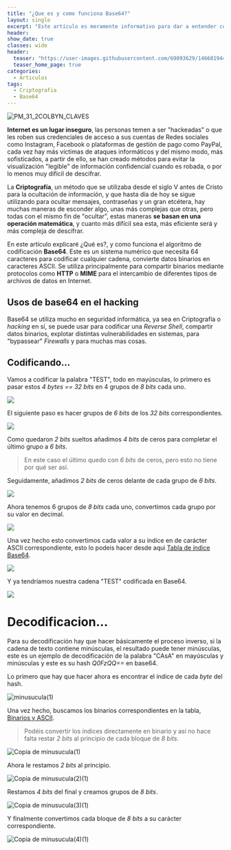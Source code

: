 ```yaml
---
title: "¿Que es y como funciona Base64?"
layout: single
excerpt: "Este artículo es meramente informativo para dar a entender como funciona el algoritmo de codificación base64, comienzo con una breve Introducción sobre que es la Criptografía para ubicar un poco el tema, también hago ejemplos del uso que se le da en el campo de la ciberseguridad."
header:
show_date: true
classes: wide
header:
  teaser: "https://user-images.githubusercontent.com/69093629/146601944-65ffad43-ca3f-440f-a8aa-30f00eef2a62.jpg"
  teaser_home_page: true
categories:
  - Articulos
tags:
  - Criptografia
  - Base64
---
```


![PM_31_2COLBYN_CLAVES](https://user-images.githubusercontent.com/69093629/146601944-65ffad43-ca3f-440f-a8aa-30f00eef2a62.jpg)

**Internet es un lugar inseguro**, las personas temen a ser "hackeadas" o que les roben sus credenciales de acceso a sus cuentas de Redes sociales como Instagram, Facebook o plataformas de gestión de pago como PayPal, cada vez hay más víctimas de ataques informáticos y del mismo modo, más sofisticados, a partir de ello, se han creado métodos para evitar la visualización "legible" de información confidencial cuando es robada, o por lo menos muy difícil de descifrar.

La **Criptografía**, un método que se utilizaba desde el siglo V antes de Cristo para la ocultación de información, y que hasta día de hoy se sigue utilizando para ocultar mensajes, contraseñas y un gran etcétera, hay muchas maneras de esconder algo, unas más complejas que otras, pero todas con el mismo fin de "ocultar", estas maneras **se basan en una operación matemática**, y cuanto más difícil sea esta, más eficiente será y más compleja de descifrar.

En este artículo explicaré ¿Qué es?, y como funciona el algoritmo de codificación **Base64**. Este es un sistema numérico que necesita 64 caracteres para codificar cualquier cadena, convierte datos binarios en caracteres ASCII. Se utiliza principalmente para compartir binarios mediante protocolos como **HTTP** o **MIME** para el intercambio de diferentes tipos de archivos de datos en Internet.

## Usos de base64 en el hacking

Base64 se utiliza mucho en seguridad informática, ya sea en Criptografía o *hacking* en sí, se puede usar para codificar una *Reverse Shell*, compartir datos binarios, explotar distintas vulnerabilidades en sistemas, para "bypassear" *Firewalls* y para muchas mas cosas.

## Codificando...

Vamos a codificar la palabra "TEST", todo en mayúsculas, lo primero es pasar estos *4 bytes == 32 bits* en 4 grupos de *8 bits* cada uno.

<img src="https://user-images.githubusercontent.com/69093629/146277731-20104c31-72e8-42ee-a306-8e0ce5763912.png" align="center">

El siguiente paso es hacer grupos de *6 bits* de los *32 bits* correspondientes.

<img src="https://user-images.githubusercontent.com/69093629/146277889-4c62fc37-83fe-4fea-b1bd-450e3131bf91.png" align="center">

Como quedaron *2 bits* sueltos añadimos *4 bits* de ceros para completar el último grupo a *6 bits*.
> En este caso el último quedo con *6 bits* de ceros, pero esto no tiene por qué ser así.

Seguidamente, añadimos *2 bits* de ceros delante de cada grupo de *6 bits*.

<img src="https://user-images.githubusercontent.com/69093629/146278760-2a1c04a1-6237-4f4a-b9ff-aa909a46df76.png" align="center">

Ahora tenemos 6 grupos de *8 bits* cada uno, convertimos cada grupo por su valor en decimal.

<img src="https://user-images.githubusercontent.com/69093629/146279036-77b4305d-952f-46d0-9753-bc27fb97709e.png" align="center">

Una vez hecho esto convertimos cada valor a su índice en de carácter ASCII correspondiente, esto lo podeis hacer desde aqui [Tabla de índice Base64](https://es.wikipedia.org/wiki/Base64).

<img src="https://user-images.githubusercontent.com/69093629/146279435-9ca1aa9a-b4aa-4c0d-8051-deea1bd4fc50.png" align="center">

Y ya tendríamos nuestra cadena "TEST" codificada en Base64.

<img src="https://user-images.githubusercontent.com/69093629/146279689-94fe3186-f010-449b-9e74-f3407bcd412f.png" align="center">

# Decodificacion...

Para su decodificación hay que hacer básicamente el proceso inverso, si la cadena de texto contiene minúsculas, el resultado puede tener minúsculas, este es un ejemplo de decodificación de la palabra "CAsA" en mayúsculas y minúsculas y este es su hash *Q0FzQQ==* en base64.

Lo primero que hay que hacer ahora es encontrar el índice de cada *byte* del hash.

![minusucula(1)](https://user-images.githubusercontent.com/69093629/146442210-28108f9f-ec9f-447e-aa54-ad7eae3ab249.png)

Una vez hecho, buscamos los binarios correspondientes en la tabla, [Binarios y ASCII](https://marquesfernandes.com/desenvolvimento/codigo-ascii-tabela-ascii-completa/).
> Podéis convertir los índices directamente en binario y así no hace falta restar *2 bits* al principio de cada bloque de *8 bits*.

![Copia de minusucula(1)](https://user-images.githubusercontent.com/69093629/146444027-3455c100-253a-4322-ac77-870872b5e667.png)

Ahora le restamos *2 bits* al principio.

![Copia de minusucula(2)(1)](https://user-images.githubusercontent.com/69093629/146446326-c1dadebe-4445-4e89-abf6-f77fcd436e1f.png)

Restamos *4 bits* del final y creamos grupos de *8 bits*.

![Copia de minusucula(3)(1)](https://user-images.githubusercontent.com/69093629/146455271-c1a01b7e-7945-44c7-8bdd-5c000fd7425c.png)

Y finalmente convertimos cada bloque de *8 bits* a su carácter correspondiente.

![Copia de minusucula(4)(1)](https://user-images.githubusercontent.com/69093629/146455819-f8dc3556-bcfe-4f85-af80-b2caaa27f483.png)





